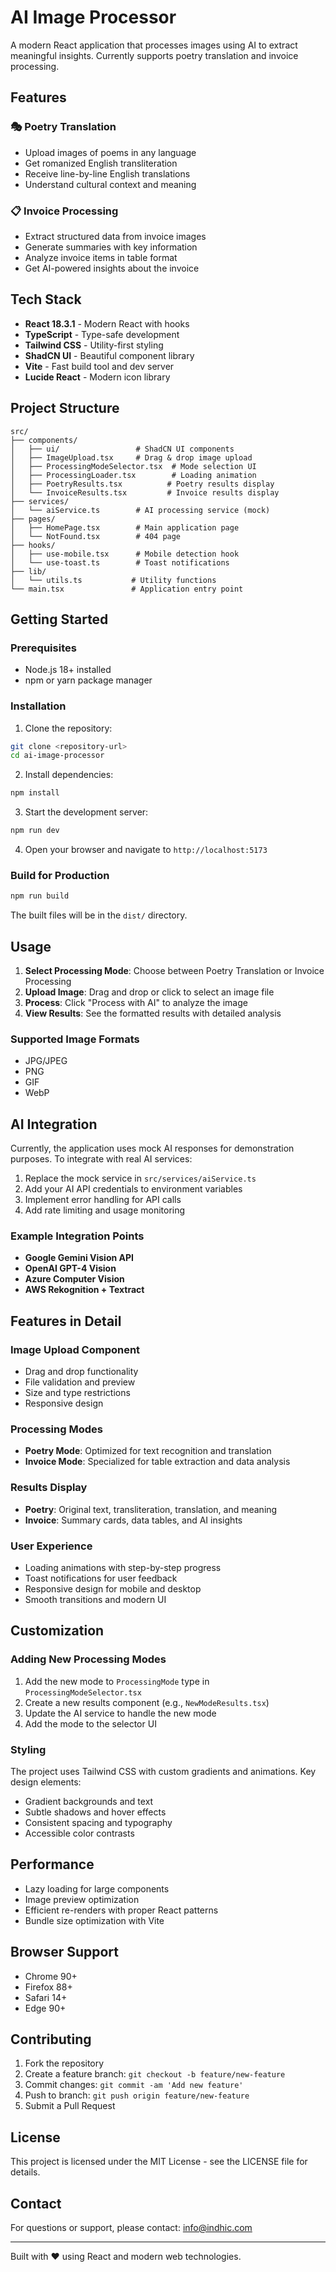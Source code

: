 # AI Image Processor

A modern React application that processes images using AI to extract meaningful insights. Currently supports poetry translation and invoice processing.

## Features

### 🎭 Poetry Translation
- Upload images of poems in any language
- Get romanized English transliteration
- Receive line-by-line English translations
- Understand cultural context and meaning

### 📋 Invoice Processing
- Extract structured data from invoice images
- Generate summaries with key information
- Analyze invoice items in table format
- Get AI-powered insights about the invoice

## Tech Stack

- **React 18.3.1** - Modern React with hooks
- **TypeScript** - Type-safe development
- **Tailwind CSS** - Utility-first styling
- **ShadCN UI** - Beautiful component library
- **Vite** - Fast build tool and dev server
- **Lucide React** - Modern icon library

## Project Structure

```
src/
├── components/
│   ├── ui/                 # ShadCN UI components
│   ├── ImageUpload.tsx     # Drag & drop image upload
│   ├── ProcessingModeSelector.tsx  # Mode selection UI
│   ├── ProcessingLoader.tsx        # Loading animation
│   ├── PoetryResults.tsx          # Poetry results display
│   └── InvoiceResults.tsx         # Invoice results display
├── services/
│   └── aiService.ts        # AI processing service (mock)
├── pages/
│   ├── HomePage.tsx        # Main application page
│   └── NotFound.tsx        # 404 page
├── hooks/
│   ├── use-mobile.tsx      # Mobile detection hook
│   └── use-toast.ts        # Toast notifications
├── lib/
│   └── utils.ts           # Utility functions
└── main.tsx               # Application entry point
```

## Getting Started

### Prerequisites

- Node.js 18+ installed
- npm or yarn package manager

### Installation

1. Clone the repository:
```bash
git clone <repository-url>
cd ai-image-processor
```

2. Install dependencies:
```bash
npm install
```

3. Start the development server:
```bash
npm run dev
```

4. Open your browser and navigate to `http://localhost:5173`

### Build for Production

```bash
npm run build
```

The built files will be in the `dist/` directory.

## Usage

1. **Select Processing Mode**: Choose between Poetry Translation or Invoice Processing
2. **Upload Image**: Drag and drop or click to select an image file
3. **Process**: Click "Process with AI" to analyze the image
4. **View Results**: See the formatted results with detailed analysis

### Supported Image Formats

- JPG/JPEG
- PNG
- GIF
- WebP

## AI Integration

Currently, the application uses mock AI responses for demonstration purposes. To integrate with real AI services:

1. Replace the mock service in `src/services/aiService.ts`
2. Add your AI API credentials to environment variables
3. Implement error handling for API calls
4. Add rate limiting and usage monitoring

### Example Integration Points

- **Google Gemini Vision API**
- **OpenAI GPT-4 Vision**
- **Azure Computer Vision**
- **AWS Rekognition + Textract**

## Features in Detail

### Image Upload Component
- Drag and drop functionality
- File validation and preview
- Size and type restrictions
- Responsive design

### Processing Modes
- **Poetry Mode**: Optimized for text recognition and translation
- **Invoice Mode**: Specialized for table extraction and data analysis

### Results Display
- **Poetry**: Original text, transliteration, translation, and meaning
- **Invoice**: Summary cards, data tables, and AI insights

### User Experience
- Loading animations with step-by-step progress
- Toast notifications for user feedback
- Responsive design for mobile and desktop
- Smooth transitions and modern UI

## Customization

### Adding New Processing Modes

1. Add the new mode to `ProcessingMode` type in `ProcessingModeSelector.tsx`
2. Create a new results component (e.g., `NewModeResults.tsx`)
3. Update the AI service to handle the new mode
4. Add the mode to the selector UI

### Styling

The project uses Tailwind CSS with custom gradients and animations. Key design elements:

- Gradient backgrounds and text
- Subtle shadows and hover effects
- Consistent spacing and typography
- Accessible color contrasts

## Performance

- Lazy loading for large components
- Image preview optimization
- Efficient re-renders with proper React patterns
- Bundle size optimization with Vite

## Browser Support

- Chrome 90+
- Firefox 88+
- Safari 14+
- Edge 90+

## Contributing

1. Fork the repository
2. Create a feature branch: `git checkout -b feature/new-feature`
3. Commit changes: `git commit -am 'Add new feature'`
4. Push to branch: `git push origin feature/new-feature`
5. Submit a Pull Request

## License

This project is licensed under the MIT License - see the LICENSE file for details.

## Contact

For questions or support, please contact: info@indhic.com

---

Built with ❤️ using React and modern web technologies.